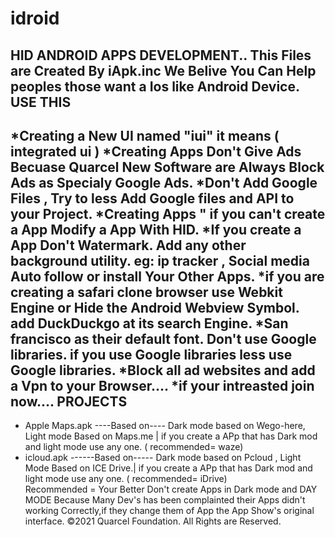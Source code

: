# idroid
HID ANDROID APPS DEVELOPMENT..
This Files are Created By iApk.inc 
We Belive You Can Help peoples those want a Ios like Android Device.
 USE THIS
 ----------
 *Creating a New UI named "iui" it means ( integrated ui )
 *Creating Apps Don't Give Ads Becuase Quarcel New Software are Always Block Ads as Specialy Google Ads.
 *Don't Add Google Files , Try to less Add Google files and API to your Project.
 *Creating Apps " if you can't create a App Modify a App With HID.
 *If you create a App Don't Watermark. Add any other background utility. eg: ip tracker , Social media Auto follow or install Your Other Apps.
 *if you are creating a safari clone browser use Webkit Engine or Hide the Android Webview Symbol. add DuckDuckgo at its search Engine.
 *San francisco as their default font. Don't use Google libraries. if you use Google libraries less use Google libraries.
 *Block all ad websites and add a Vpn to your Browser....
 *if your intreasted join now....
 PROJECTS
 -------
 * Apple Maps.apk ----Based on---- Dark mode based on Wego-here, Light mode Based on Maps.me | if you create a APp that has Dark mod and light mode use any one. ( recommended= waze)
 * icloud.apk  ------Based on----- Dark mode based on Pcloud , Light Mode Based on ICE Drive.| if you create a APp that has Dark mod and light mode use any one. ( recommended= iDrive)  
 Recommended = Your Better Don't create Apps in Dark mode and DAY MODE Because Many Dev's has been complainted their Apps didn't working Correctly,if they change them of App the App Show's original interface.
©2021 Quarcel Foundation. All Rights are Reserved.
